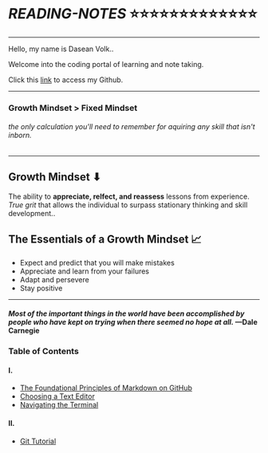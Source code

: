 # *READING-NOTES* ⭐⭐⭐⭐⭐⭐⭐⭐⭐⭐⭐⭐⭐
____
Hello, my name is Dasean Volk.. 

Welcome into the coding portal of learning and note taking.

Click this [link](https://github.com/Cyber-Dust) to access my Github.
____

### Growth Mindset > Fixed Mindset
###### *the only calculation you'll need to remember for aquiring any skill that isn't inborn.*
----

## Growth Mindset ⬇
The ability to **appreciate, relfect, and reassess** lessons from experience. *True grit* that allows the individual to surpass stationary thinking and skill development.. 

## The Essentials of a Growth Mindset 📈
 * Expect and predict that you will make mistakes
 * Appreciate and learn from your failures
 * Adapt and persevere 
 * Stay positive
---
#### *Most of the important things in the world have been accomplished by people who have kept on trying when there seemed no hope at all.* —Dale Carnegie


### Table of Contents
#### I. 
* [The Foundational Principles of Markdown on GitHub](markdown.md)
* [Choosing a Text Editor](markdown2.md)
* [Navigating the Terminal](terminal.md)
####  II.
* [Git Tutorial](markdown3.md)
